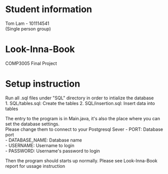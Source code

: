 # Student information
Tom Lam - 101114541  
(Single person group)  
  
# Look-Inna-Book
COMP3005 Final Project
  
# Setup instruction
Run all .sql files under "SQL" directory in order to intialize the database  
    1. SQL/tables.sql: Create the tables
    2. SQL/insertion.sql: Insert data into tables  
  
The entry to the program is in Main.java, it's also the place where you can set the database settings.  
Please change them to connect to your Postgresql Sever
    - PORT: Database port  
    - DATABASE_NAME: Database name  
    - USERNAME: Username to login  
    - PASSWORD: Username's password to login  
  
Then the program should starts up normally. Please see Look-Inna-Book report for ussage instruction  
